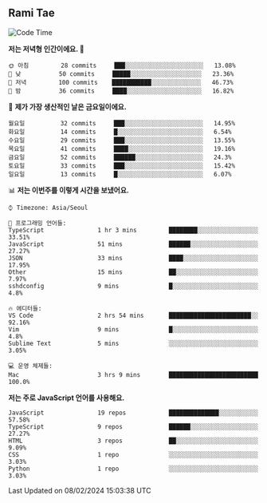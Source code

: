 ## Rami Tae

<!--START_SECTION:waka-->
![Code Time](http://img.shields.io/badge/Code%20Time-1%2C358%20hrs%2010%20mins-blue)

**저는 저녁형 인간이에요. 🦉** 

```text
🌞 아침         28 commits     ███░░░░░░░░░░░░░░░░░░░░░░   13.08% 
🌆 낮　         50 commits     █████░░░░░░░░░░░░░░░░░░░░   23.36% 
🌃 저녁         100 commits    ███████████░░░░░░░░░░░░░░   46.73% 
🌙 밤　         36 commits     ████░░░░░░░░░░░░░░░░░░░░░   16.82%

```
📅 **제가 가장 생산적인 날은 금요일이에요.** 

```text
월요일          32 commits     ███░░░░░░░░░░░░░░░░░░░░░░   14.95% 
화요일          14 commits     █░░░░░░░░░░░░░░░░░░░░░░░░   6.54% 
수요일          29 commits     ███░░░░░░░░░░░░░░░░░░░░░░   13.55% 
목요일          41 commits     ████░░░░░░░░░░░░░░░░░░░░░   19.16% 
금요일          52 commits     ██████░░░░░░░░░░░░░░░░░░░   24.3% 
토요일          33 commits     ███░░░░░░░░░░░░░░░░░░░░░░   15.42% 
일요일          13 commits     █░░░░░░░░░░░░░░░░░░░░░░░░   6.07%

```


📊 **저는 이번주를 이렇게 시간을 보냈어요.** 

```text
⌚︎ Timezone: Asia/Seoul

💬 프로그래밍 언어들: 
TypeScript               1 hr 3 mins         ████████░░░░░░░░░░░░░░░░░   33.51% 
JavaScript               51 mins             ██████░░░░░░░░░░░░░░░░░░░   27.27% 
JSON                     33 mins             ████░░░░░░░░░░░░░░░░░░░░░   17.95% 
Other                    15 mins             ██░░░░░░░░░░░░░░░░░░░░░░░   7.97% 
sshdconfig               9 mins              █░░░░░░░░░░░░░░░░░░░░░░░░   4.8%

🔥 에디터들: 
VS Code                  2 hrs 54 mins       ███████████████████████░░   92.16% 
Vim                      9 mins              █░░░░░░░░░░░░░░░░░░░░░░░░   4.8% 
Sublime Text             5 mins              ░░░░░░░░░░░░░░░░░░░░░░░░░   3.05%

💻 운영 체제들: 
Mac                      3 hrs 9 mins        █████████████████████████   100.0%

```

**저는 주로 JavaScript 언어를 사용해요.** 

```text
JavaScript               19 repos            ██████████████░░░░░░░░░░░   57.58% 
TypeScript               9 repos             ██████░░░░░░░░░░░░░░░░░░░   27.27% 
HTML                     3 repos             ██░░░░░░░░░░░░░░░░░░░░░░░   9.09% 
CSS                      1 repo              ░░░░░░░░░░░░░░░░░░░░░░░░░   3.03% 
Python                   1 repo              ░░░░░░░░░░░░░░░░░░░░░░░░░   3.03%

```



 Last Updated on 08/02/2024 15:03:38 UTC
<!--END_SECTION:waka-->
